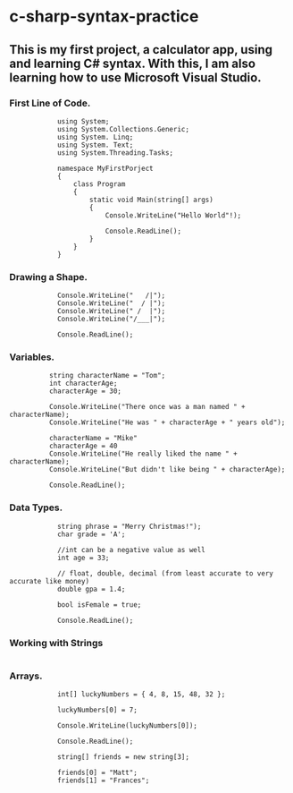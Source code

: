 # c-sharp-syntax-practice

## This is my first project, a calculator app, using and learning C# syntax. With this, I am also learning how to use Microsoft Visual Studio.

### First Line of Code.

```
            using System;
            using System.Collections.Generic;
            using System. Linq;
            using System. Text;
            using System.Threading.Tasks;

            namespace MyFirstPorject
            {
                class Program
                {
                    static void Main(string[] args)
                    {            
                        Console.WriteLine("Hello World"!);
                        
                        Console.ReadLine();
                    }
                }
            }
```

### Drawing a Shape.

```
            Console.WriteLine("   /|");
            Console.WriteLine("  / |");
            Console.WriteLine(" /  |");
            Console.WriteLine("/___|");
            
            Console.ReadLine();
```

### Variables.

```
          string characterName = "Tom";
          int characterAge;
          characterAge = 30;
          
          Console.WriteLine("There once was a man named " + characterName);
          Console.WriteLine("He was " + characterAge + " years old");
          
          characterName = "Mike"
          characterAge = 40
          Console.WriteLine("He really liked the name " + characterName);
          Console.WriteLine("But didn't like being " + characterAge);
          
          Console.ReadLine();
```

### Data Types.

```
            string phrase = "Merry Christmas!");
            char grade = 'A';
            
            //int can be a negative value as well
            int age = 33;

            // float, double, decimal (from least accurate to very accurate like money)
            double gpa = 1.4;
            
            bool isFemale = true;
            
            Console.ReadLine();
```

### Working with Strings

```

```

### Arrays.

```
            int[] luckyNumbers = { 4, 8, 15, 48, 32 };

            luckyNumbers[0] = 7;

            Console.WriteLine(luckyNumbers[0]);

            Console.ReadLine();

```

```
            string[] friends = new string[3];

            friends[0] = "Matt";
            friends[1] = "Frances";

```
